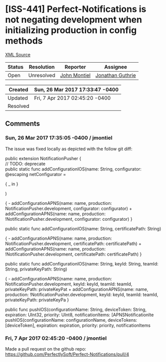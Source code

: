 # [ISS-441] Perfect-Notifications is not negating development when initializing production in config methods

[XML Source](./xml/ISS-441.xml)
<p></p>





Status|Resolution|Reporter|Assignee
------|----------|--------|--------
Open|Unresolved|[John Montiel](jmontiel)|[Jonathan Guthrie]($jono)





Created|Sun, 26 Mar 2017 17:33:47 -0400
-------|--------------
Updated|Fri, 7 Apr 2017 02:45:20 -0400
Resolved|


## Comments




### Sun, 26 Mar 2017 17:35:05 -0400 / jmontiel 

<p><p>The issue was fixed locally as depicted with the follow git diff:</p>

<p> public extension NotificationPusher {<br/>
        // TODO: deprecate<br/>
        public static func addConfigurationIOS(name: String, configurator: @escaping netConfigurator = </p>
{ _ in }
<p>) </p>
{
-               addConfigurationAPNS(name: name, production: NotificationPusher.development, configurator: configurator)
+               addConfigurationAPNS(name: name, production: !NotificationPusher.development, configurator: configurator)
        }
<p>        public static func addConfigurationIOS(name: String, certificatePath: String) </p>
{
-               addConfigurationAPNS(name: name, production: NotificationPusher.development, certificatePath: certificatePath)
+               addConfigurationAPNS(name: name, production: !NotificationPusher.development, certificatePath: certificatePath)
        }
<p>        public static func addConfigurationIOS(name: String, keyId: String, teamId: String, privateKeyPath: String) </p>
{
-               addConfigurationAPNS(name: name, production: NotificationPusher.development, keyId: keyId, teamId: teamId, privateKeyPath: privateKeyPat
+               addConfigurationAPNS(name: name, production: !NotificationPusher.development, keyId: keyId, teamId: teamId, privateKeyPath: privateKeyPa
        }
<p>        public func pushIOS(configurationName: String, deviceToken: String, expiration: UInt32, priority: UInt8, notificationItems: [APNSNotificationIte<br/>
                pushIOS(configurationName: configurationName, deviceTokens: <span class="error">&#91;deviceToken&#93;</span>, expiration: expiration, priority: priority, notificationItems</p></p>


### Fri, 7 Apr 2017 02:45:20 -0400 / jmontiel 

<p><p>Made a pull request on the github repo: <a href="https://github.com/PerfectlySoft/Perfect-Notifications/pull/4" class="external-link" rel="nofollow">https://github.com/PerfectlySoft/Perfect-Notifications/pull/4</a></p></p>


